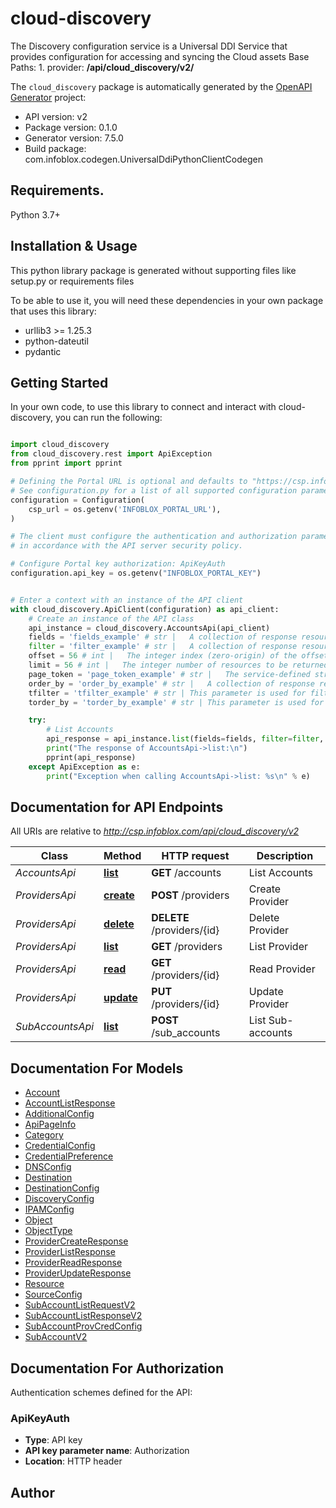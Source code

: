 # cloud-discovery
The Discovery configuration service is a Universal DDI Service that provides configuration for accessing and syncing the Cloud assets   Base Paths:  1. provider: **/api/cloud_discovery/v2/**  

The `cloud_discovery` package is automatically generated by the [OpenAPI Generator](https://openapi-generator.tech) project:

- API version: v2
- Package version: 0.1.0
- Generator version: 7.5.0
- Build package: com.infoblox.codegen.UniversalDdiPythonClientCodegen

## Requirements.

Python 3.7+

## Installation & Usage

This python library package is generated without supporting files like setup.py or requirements files

To be able to use it, you will need these dependencies in your own package that uses this library:

* urllib3 >= 1.25.3
* python-dateutil
* pydantic

## Getting Started

In your own code, to use this library to connect and interact with cloud-discovery,
you can run the following:

```python

import cloud_discovery
from cloud_discovery.rest import ApiException
from pprint import pprint

# Defining the Portal URL is optional and defaults to "https://csp.infoblox.com"
# See configuration.py for a list of all supported configuration parameters.
configuration = Configuration(
    csp_url = os.getenv('INFOBLOX_PORTAL_URL'),
)

# The client must configure the authentication and authorization parameters
# in accordance with the API server security policy.

# Configure Portal key authorization: ApiKeyAuth
configuration.api_key = os.getenv("INFOBLOX_PORTAL_KEY")


# Enter a context with an instance of the API client
with cloud_discovery.ApiClient(configuration) as api_client:
    # Create an instance of the API class
    api_instance = cloud_discovery.AccountsApi(api_client)
    fields = 'fields_example' # str |   A collection of response resources can be transformed by specifying a set of JSON tags to be returned. For a “flat” resource, the tag name is straightforward. If field selection is allowed on non-flat hierarchical resources, the service should implement a qualified naming scheme such as dot-qualification to reference data down the hierarchy. If a resource does not have the specified tag, the tag does not appear in the output resource.  Specify this parameter as a comma-separated list of JSON tag names.         (optional)
    filter = 'filter_example' # str |   A collection of response resources can be filtered by a logical expression string that includes JSON tag references to values in each resource, literal values, and logical operators. If a resource does not have the specified tag, its value is assumed to be null.  Literal values include numbers (integer and floating-point), and quoted (both single- or double-quoted) literal strings, and 'null'. The following operators are commonly used in filter expressions:  |  Op   |  Description               |  |  --   |  -----------               |  |  ==   |  Equal                     |  |  !=   |  Not Equal                 |  |  >    |  Greater Than              |  |   >=  |  Greater Than or Equal To  |  |  <    |  Less Than                 |  |  <=   |  Less Than or Equal To     |  |  and  |  Logical AND               |  |  ~    |  Matches Regex             |  |  !~   |  Does Not Match Regex      |  |  or   |  Logical OR                |  |  not  |  Logical NOT               |  |  ()   |  Groupping Operators       |         (optional)
    offset = 56 # int |   The integer index (zero-origin) of the offset into a collection of resources. If omitted or null the value is assumed to be '0'.          (optional)
    limit = 56 # int |   The integer number of resources to be returned in the response. The service may impose maximum value. If omitted the service may impose a default value.          (optional)
    page_token = 'page_token_example' # str |   The service-defined string used to identify a page of resources. A null value indicates the first page.          (optional)
    order_by = 'order_by_example' # str |   A collection of response resources can be sorted by their JSON tags. For a 'flat' resource, the tag name is straightforward. If sorting is allowed on non-flat hierarchical resources, the service should implement a qualified naming scheme such as dot-qualification to reference data down the hierarchy. If a resource does not have the specified tag, its value is assumed to be null.)  Specify this parameter as a comma-separated list of JSON tag names. The sort direction can be specified by a suffix separated by whitespace before the tag name. The suffix 'asc' sorts the data in ascending order. The suffix 'desc' sorts the data in descending order. If no suffix is specified the data is sorted in ascending order.         (optional)
    tfilter = 'tfilter_example' # str | This parameter is used for filtering by tags. (optional)
    torder_by = 'torder_by_example' # str | This parameter is used for sorting by tags. (optional)

    try:
        # List Accounts
        api_response = api_instance.list(fields=fields, filter=filter, offset=offset, limit=limit, page_token=page_token, order_by=order_by, tfilter=tfilter, torder_by=torder_by)
        print("The response of AccountsApi->list:\n")
        pprint(api_response)
    except ApiException as e:
        print("Exception when calling AccountsApi->list: %s\n" % e)

```

## Documentation for API Endpoints

All URIs are relative to *http://csp.infoblox.com/api/cloud_discovery/v2*

Class | Method | HTTP request | Description
------------ | ------------- | ------------- | -------------
*AccountsApi* | [**list**](cloud_discovery/docs/AccountsApi.md#list) | **GET** /accounts | List Accounts
*ProvidersApi* | [**create**](cloud_discovery/docs/ProvidersApi.md#create) | **POST** /providers | Create Provider
*ProvidersApi* | [**delete**](cloud_discovery/docs/ProvidersApi.md#delete) | **DELETE** /providers/{id} | Delete Provider
*ProvidersApi* | [**list**](cloud_discovery/docs/ProvidersApi.md#list) | **GET** /providers | List Provider
*ProvidersApi* | [**read**](cloud_discovery/docs/ProvidersApi.md#read) | **GET** /providers/{id} | Read Provider
*ProvidersApi* | [**update**](cloud_discovery/docs/ProvidersApi.md#update) | **PUT** /providers/{id} | Update Provider
*SubAccountsApi* | [**list**](cloud_discovery/docs/SubAccountsApi.md#list) | **POST** /sub_accounts | List Sub-accounts


## Documentation For Models

 - [Account](cloud_discovery/docs/Account.md)
 - [AccountListResponse](cloud_discovery/docs/AccountListResponse.md)
 - [AdditionalConfig](cloud_discovery/docs/AdditionalConfig.md)
 - [ApiPageInfo](cloud_discovery/docs/ApiPageInfo.md)
 - [Category](cloud_discovery/docs/Category.md)
 - [CredentialConfig](cloud_discovery/docs/CredentialConfig.md)
 - [CredentialPreference](cloud_discovery/docs/CredentialPreference.md)
 - [DNSConfig](cloud_discovery/docs/DNSConfig.md)
 - [Destination](cloud_discovery/docs/Destination.md)
 - [DestinationConfig](cloud_discovery/docs/DestinationConfig.md)
 - [DiscoveryConfig](cloud_discovery/docs/DiscoveryConfig.md)
 - [IPAMConfig](cloud_discovery/docs/IPAMConfig.md)
 - [Object](cloud_discovery/docs/Object.md)
 - [ObjectType](cloud_discovery/docs/ObjectType.md)
 - [ProviderCreateResponse](cloud_discovery/docs/ProviderCreateResponse.md)
 - [ProviderListResponse](cloud_discovery/docs/ProviderListResponse.md)
 - [ProviderReadResponse](cloud_discovery/docs/ProviderReadResponse.md)
 - [ProviderUpdateResponse](cloud_discovery/docs/ProviderUpdateResponse.md)
 - [Resource](cloud_discovery/docs/Resource.md)
 - [SourceConfig](cloud_discovery/docs/SourceConfig.md)
 - [SubAccountListRequestV2](cloud_discovery/docs/SubAccountListRequestV2.md)
 - [SubAccountListResponseV2](cloud_discovery/docs/SubAccountListResponseV2.md)
 - [SubAccountProvCredConfig](cloud_discovery/docs/SubAccountProvCredConfig.md)
 - [SubAccountV2](cloud_discovery/docs/SubAccountV2.md)


<a id="documentation-for-authorization"></a>
## Documentation For Authorization


Authentication schemes defined for the API:
<a id="ApiKeyAuth"></a>
### ApiKeyAuth

- **Type**: API key
- **API key parameter name**: Authorization
- **Location**: HTTP header


## Author




